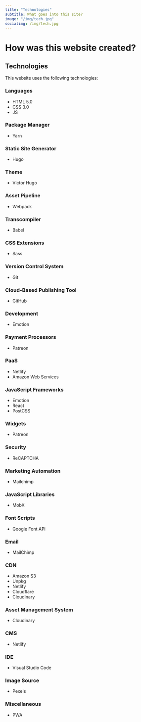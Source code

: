 ```yaml
---
title: "Technologies"
subtitle: What goes into this site?
image: "/img/tech.jpg"
socialimg: /img/tech.jpg
---
```


# How was this website created?

## Technologies

This website uses the following technologies:

### Languages

- HTML 5.0
- CSS 3.0
- JS

### Package Manager

- Yarn

### Static Site Generator

- Hugo

### Theme

- Victor Hugo

### Asset Pipeline

- Webpack

### Transcompiler

- Babel

### CSS Extensions

- Sass

### Version Control System

- Git

### Cloud-Based Publishing Tool

- GitHub

### Development

- Emotion

### Payment Processors

- Patreon

### PaaS

- Netlify
- Amazon Web Services

### JavaScript Frameworks

- Emotion
- React
- PostCSS

### Widgets

- Patreon

### Security

- ReCAPTCHA

### Marketing Automation

- Mailchimp

### JavaScript Libraries

- MobX

### Font Scripts

- Google Font API

### Email

- MailChimp

### CDN

- Amazon S3
- Unpkg
- Netlify
- Cloudflare
- Cloudinary

### Asset Management System

- Cloudinary

### CMS

- Netlify

### IDE

- Visual Studio Code

### Image Source

- Pexels

### Miscellaneous

- PWA
